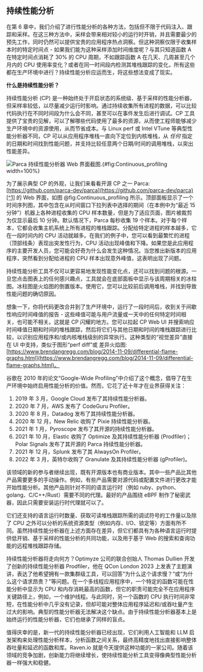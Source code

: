 ## 持续性能分析

在第 6 章中，我们介绍了进行性能分析的各种方法，包括但不限于代码注入、跟踪和采样。在这三种方法中，采样会带来相对较小的运行时开销，并且需要最少的预先工作，同时仍然可以提供宝贵的应用程序热点洞察。但这种洞察仅限于收集样本时的特定时间点 - 如果我们能为这种采样添加时间维度呢？与其只知道函数 A 在特定时间点消耗了 30% 的 CPU 周期，不如跟踪函数 A 在几天、几周甚至几个月内的 CPU 使用率变化？或者在同一时间段内检测其堆栈跟踪的变化，所有这些都在生产环境中进行？持续性能分析应运而生，将这些想法变成了现实。

**什么是持续性能分析？**

持续性能分析 (CP) 是一种始终处于开启状态的系统级、基于采样的性能分析器，但采样率较低，以尽量减少运行时影响。通过持续收集所有进程的数据，可以比较代码执行在不同时间段为什么会不同，甚至可以在事件发生后进行调试。CP 工具提供了宝贵的见解，可以了解哪些代码使用了最多的资源，从而使工程师能够减少生产环境中的资源使用，从而节省成本。与 Linux perf 或 Intel VTune 等典型性能分析器不同，CP 可以从应用程序堆栈一直向下定位到内核堆栈，从 *任何* 指定的日期和时间找到性能问题，并支持比较任意两个日期/时间的调用堆栈，以突出性能差异。

![Parca 持续性能分析器 Web 界面截图.](../../img/perf-tools/Continuous_profiling.png){#fig:Continuous_profiling width=100%}

为了展示典型 CP 的外观，让我们来看看开源 CP 之一 Parca: [https://github.com/parca-dev/parca](https://github.com/parca-dev/parca)[^1] 的 Web 界面，如图 @fig:Continuous_profiling 所示。顶部面板显示了一个时间序列图，其中包含在从时间窗口下拉列表中选择的期间（在本例中为“最近 15 分钟”）机器上各种进程收集的 CPU 样本数量，但是为了适应页面，图片被裁剪为仅显示最后 10 分钟。默认情况下，Parca 每秒收集 19 个样本。对于每个样本，它都会收集主机系统上所有进程的堆栈跟踪。分配给特定进程的样本越多，它在一段时间内的 CPU 活动就越多。在我们的例子中，您可以看到最繁忙的进程（顶部线条）表现出突发性行为，CPU 活动出现峰值和下降。如果您是此应用程序的主要开发人员，您可能会好奇为什么会发生这种情况。当您推出新版本的应用程序，突然看到分配给进程的 CPU 样本出现意外峰值，这表明出现了问题。

持续性能分析工具不仅可以更容易地发现性能变化点，还可以找到问题的根源。一旦您点击图表上的任何感兴趣点，工具就会在底部面板中显示与该周期相关的冰柱图。冰柱图是火焰图的倒置版本。使用它，您可以比较前后调用堆栈，并找到导致性能问题的确切原因。

想象一下，你将代码更改合并到了生产环境中，运行了一段时间后，收到关于间歇性响应时间峰值的报告 - 这些峰值可能与用户流量或一天中的任何特定时间相关，也可能不相关。这就是 CP 闪耀的地方。您可以拉起 CP Web UI 并搜索响应时间峰值日期和时间的堆栈跟踪，然后将它们与其他日期和时间的堆栈跟踪进行比较，以识别应用程序和/或内核堆栈级别的异常执行。这种类型的“视觉差异”直接在 UI 中支持，类似于图形“perf diff”或 差异火焰图: [https://www.brendangregg.com/blog/2014-11-09/differential-flame-graphs.html](https://www.brendangregg.com/blog/2014-11-09/differential-flame-graphs.html)。

谷歌在 2010 年的论文“Google-Wide Profiling”中介绍了这个概念，倡导了在生产环境中始终启用性能分析的价值。然而，它花了近十年才在业界获得关注：

1. 2019 年 3 月，Google Cloud 发布了其持续性能分析器。
2. 2020 年 7 月，AWS 发布了 CodeGuru Profiler。
3. 2020 年 8 月，Datadog 发布了其持续性能分析器。
4. 2020 年 12 月，New Relic 收购了 Pixie 持续性能分析器。
5. 2021 年 1 月，Pyroscope 发布了其开源的持续性能分析器。
6. 2021 年 10 月，Elastic 收购了 Optimize 及其持续性能分析器 (Prodfiler)；Polar Signals 发布了其开源的 Parca 持续性能分析器。
7. 2021 年 12 月，Splunk 发布了其 AlwaysOn Profiler。
8. 2022 年 3 月，英特尔收购了 Granulate 及其持续性能分析器 (gProfiler)。

该领域的新的参与者继续出现，既有开源版本也有商业版本。其中一些产品比其他产品需要更多的手动操作。例如，有些产品需要对源代码或配置文件进行更改才能开始性能分析。其他产品则针对不同的语言运行时（例如 ruby、python、golang、C/C++/Rust）需要不同的代理。最好的产品围绕 eBPF 制作了秘密武器，因此只需要安装运行时代理就可以了。

它们还支持的语言运行时数量、获取可读堆栈跟踪所需的调试符号的工作量以及除了 CPU 之外可以分析的系统资源类型（例如内存、I/O、锁定等）方面有所不同。虽然持续性能分析器在上述方面存在差异，但它们都具有为各种语言运行时提供低开销、基于采样的性能分析的共同功能，以及用于基于 Web 的搜索和查询功能的远程堆栈跟踪存储。

持续性能分析器将走向何方？Optimyze 公司的联合创始人 Thomas Dullien 开发了创新的持续性能分析器 Prodfiler，他在 QCon London 2023 上发表了主题演讲，表达了他希望拥有一款集群级工具，可以回答“为什么这个请求慢？”或“为什么这个请求昂贵？”等问题。在一个多线程应用程序中，一个特定的函数可能在性能分析中显示为 CPU 和内存消耗最高的函数，但它的职责可能完全不在应用程序关键路径上，例如，一个维护线程。与此同时，另一个函数的 CPU 执行时间非常短，在性能分析中几乎没有记录，但却可能对整体应用程序延迟和/或吞吐量产生过大的影响。典型的性能分析器无法解决这个缺点。由于持续性能分析器基本上是始终运行的性能分析器，它们也继承了同样的盲点。

值得庆幸的是，新一代的持续性能分析器已经出现，它们利用人工智能和 LLM 启发架构来处理性能分析样本，分析函数之间关系，最终高精度地找出直接影响整体吞吐量和延迟的函数和库。Raven.io 就是今天提供这种功能的一家公司。随着该领域的竞争加剧，创新能力将继续增长，使持续性能分析工具变得像典型性能分析器一样强大和稳健。


[^1]: Parca - [https://github.com/parca-dev/parca](https://github.com/parca-dev/parca)